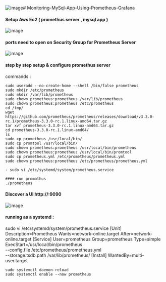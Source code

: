 ![image](https://github.com/user-attachments/assets/068f26a6-981b-497c-b295-7a58ed0d9472)# Monitoring-MySql-App-Using-Prometheus-Grafana

#### Setup Aws Ec2 ( promethus server , mysql app ) 
![image](https://github.com/user-attachments/assets/7a21591d-dfc1-4819-9385-00dffe76b774)

#### ports need to open on Security Group for Prometheus Server
![image](https://github.com/user-attachments/assets/494ed113-9791-4b55-b2db-9864f5132f11)

#### step by step setup & configure promethus server 
commands :
```
sudo useradd --no-create-home --shell /bin/false prometheus
sudo mkdir /etc/prometheus
sudo mkdir /var/lib/prometheus
sudo chown prometheus:prometheus /var/lib/prometheus
sudo chown prometheus:prometheus /etc/prometheus
cd /tmp/
wget https://github.com/prometheus/prometheus/releases/download/v3.3.0-rc.1/prometheus-3.3.0-rc.1.linux-amd64.tar.gz
tar xvf prometheus-3.3.0-rc.1.linux-amd64.tar.gz
cd prometheus-3.3.0-rc.1.linux-amd64/
ls
sudo cp prometheus /usr/local/bin/
sudo cp promtool /usr/local/bin/
sudo chown prometheus:prometheus /usr/local/bin/prometheus
sudo chown prometheus:prometheus /usr/local/bin/promtool
sudo cp prometheus.yml /etc/prometheus/prometheus.yml
sudo chown prometheus:prometheus /etc/prometheus/prometheus.yml

- sudo vi /etc/systemd/system/prometheus.service

#### run promothus 
./prometheus 
```
#### Discover a UI  http://<ec2-public-ip>:9090
![image](https://github.com/user-attachments/assets/5ab7d970-dc33-4c33-97e0-6cbb45ec7b3f)


#### running as a systemd :
sudo vi /etc/systemd/system/prometheus.service
[Unit]
Description=Prometheus
Wants=network-online.target
After=network-online.target
[Service]
User=prometheus
Group=prometheus
Type=simple
ExecStart=/usr/local/bin/prometheus \
--config.file /etc/prometheus/prometheus.yml \
--storage.tsdb.path /var/lib/prometheus/ 
[Install]
WantedBy=multi-user.target
```
sudo systemctl daemon-reload
sudo systemctl enable --now prometheus
```
